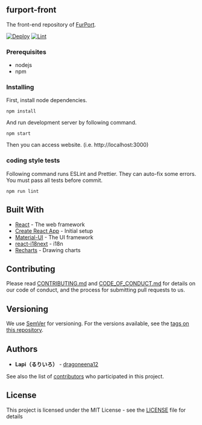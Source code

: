 ## furport-front

The front-end repository of [FurPort](https://www.furport.tk/).

[![Deploy](https://github.com/lapi-hotel-group/furport-front/workflows/Deploy/badge.svg)](https://github.com/lapi-hotel-group/furport-front/actions?query=workflow%3ADeploy)
[![Lint](https://github.com/lapi-hotel-group/furport-front/workflows/Lint/badge.svg)](https://github.com/lapi-hotel-group/furport-front/actions?query=workflow%3ALint)

### Prerequisites

- nodejs
- npm

### Installing

First, install node dependencies.

```
npm install
```

And run development server by following command.

```
npm start
```

Then you can access website. (i.e. http://localhost:3000)

### coding style tests

Following command runs ESLint and Prettier. They can auto-fix some errors.
You must pass all tests before commit.

```
npm run lint
```

## Built With

- [React](https://reactjs.org/) - The web framework
- [Create React App](https://create-react-app.dev/) - Initial setup
- [Material-UI](https://material-ui.com/) - The UI framework
- [react-i18next](https://react.i18next.com/) - i18n
- [Recharts](https://recharts.org/) - Drawing charts

## Contributing

Please read [CONTRIBUTING.md](CONTRIBUTING.md) and [CODE_OF_CONDUCT.md](CODE_OF_CONDUCT.md) for details on our code of conduct, and the process for submitting pull requests to us.

## Versioning

We use [SemVer](http://semver.org/) for versioning. For the versions available, see the [tags on this repository](https://github.com/lapi-hotel-group/furport-front/tags).

## Authors

- **Lapi（るりいろ）** - [dragoneena12](https://github.com/dragoneena12)

See also the list of [contributors](https://github.com/lapi-hotel-group/furport-front/contributors) who participated in this project.

## License

This project is licensed under the MIT License - see the [LICENSE](LICENSE) file for details
